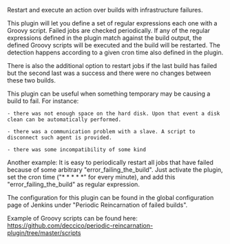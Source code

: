 Restart and execute an action over builds with infrastructure failures.


This plugin will let you define a set of regular expressions each one with a Groovy script. Failed jobs are checked periodically. If any of the regular expressions defined in the plugin match against the build output, the defined Groovy scripts will be executed and the build will be restarted. The detection happens according to a given cron time also defined in the plugin.

There is also the additional option to restart jobs if the last build has failed but the second last was a success and there were no changes between these two builds.

This plugin can be useful when something temporary may be causing a build to fail.
For instance:

	- there was not enough space on the hard disk. Upon that event a disk clean can be automatically performed.
	
	- there was a communication problem with a slave. A script to disconnect such agent is provided.

	- there was some incompatibility of some kind

Another example:
It is easy to periodically restart all jobs that have failed because of some arbitrary "error_failing_the_build". Just activate the plugin, set the cron time ("* * * * *" for every minute), and add this "error_failing_the_build" as regular expression.

The configuration for this plugin can be found in the global configuration page of Jenkins under "Periodic Reincarnation of failed builds".

Example of Groovy scripts can be found here: https://github.com/deccico/periodic-reincarnation-plugin/tree/master/scripts
